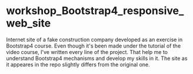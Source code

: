 # workshop_Bootstrap4_responsive_web_site

Internet site of a fake construction company developed as an exercise in Bootstrap4 course. 
Even though it's been made under the tutorial of the video course, I've written every line of the project. 
That help me to understand Bootstrap4 mechanisms and develop my skills in it. 
The site as it appeares in the repo slightly differs from the original one.
